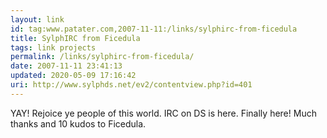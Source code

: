 ```yaml
---
layout: link
id: tag:www.patater.com,2007-11-11:/links/sylphirc-from-ficedula
title: SylphIRC from Ficedula
tags: link projects
permalink: /links/sylphirc-from-ficedula/
date: 2007-11-11 23:41:13
updated: 2020-05-09 17:16:42
uri: http://www.sylphds.net/ev2/contentview.php?id=401
---
```

YAY! Rejoice ye people of this world. IRC on DS is here. Finally here! Much
thanks and 10 kudos to Ficedula.
